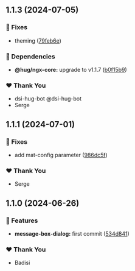## 1.1.3 (2024-07-05)

### 🐛 Fixes

-   theming ([79feb6e](https://github.com/DSI-HUG/ngx-components/commit/79feb6e))

### 🌱 Dependencies

-   **@hug/ngx-core:** upgrade to v1.1.7 ([b0f15b9](https://github.com/DSI-HUG/ngx-components/commit/b0f15b9))

### ❤️ Thank You

-   dsi-hug-bot @dsi-hug-bot
-   Serge

## 1.1.1 (2024-07-01)

### 🐛 Fixes

-   add mat-config parameter ([986dc5f](https://github.com/DSI-HUG/ngx-components/commit/986dc5f))

### ❤️ Thank You

-   Serge

## 1.1.0 (2024-06-26)

### 🚀 Features

-   **message-box-dialog:** first commit ([534d841](https://github.com/DSI-HUG/ngx-components/commit/534d841))

### ❤️ Thank You

-   Badisi
